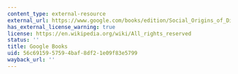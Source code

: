 ```yaml
---
content_type: external-resource
external_url: https://www.google.com/books/edition/Social_Origins_of_Dictatorship_and_Democ/bZV2AAAAQBAJ?hl=en&gbpv=1
has_external_license_warning: true
license: https://en.wikipedia.org/wiki/All_rights_reserved
status: ''
title: Google Books
uid: 56c69159-5759-4baf-8df2-1e09f83e5799
wayback_url: ''
---
```

